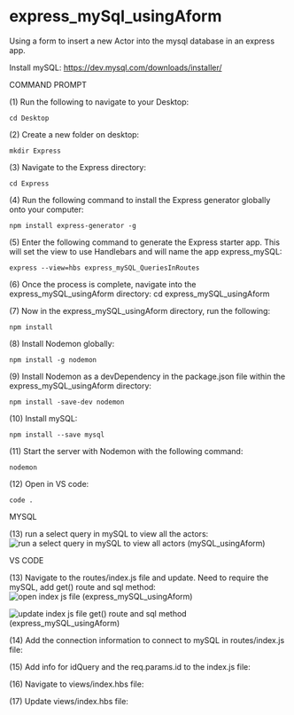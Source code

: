 # express_mySql_usingAform
Using a form to insert a new Actor into the mysql database in an express app.

Install mySQL: https://dev.mysql.com/downloads/installer/ 

COMMAND PROMPT

(1) Run the following to navigate to your Desktop: 

    cd Desktop

(2) Create a new folder on desktop: 

    mkdir Express

(3) Navigate to the Express directory: 

    cd Express

(4) Run the following command to install the Express generator globally onto your computer: 

    npm install express-generator -g

(5) Enter the following command to generate the Express starter app. This will set the view to use Handlebars and will name the app express_mySQL: 

    express --view=hbs express_mySQL_QueriesInRoutes

(6) Once the process is complete, navigate into the express_mySQL_usingAform directory: 
   cd express_mySQL_usingAform 

(7) Now in the express_mySQL_usingAform directory, run the following: 

    npm install

(8) Install Nodemon globally: 

    npm install -g nodemon
    
(9) Install Nodemon as a devDependency in the package.json file within the express_mySQL_usingAform directory:

    npm install -save-dev nodemon
    
(10) Install mySQL:

    npm install --save mysql

(11) Start the server with Nodemon with the following command: 

    nodemon

(12) Open in VS code:

    code . 

MYSQL

(13) run a select query in mySQL to view all the actors:  ![run a select query in mySQL to view all actors (mySQL_usingAform)](https://user-images.githubusercontent.com/35668707/68001251-8f9b8d80-fc20-11e9-83d7-92380394e4a1.JPG)


VS CODE

(13) Navigate to the routes/index.js file and update. Need to require the mySQL, add get() route and sql method: ![open index js file (express_mySQL_usingAform)](https://user-images.githubusercontent.com/35668707/68001142-097f4700-fc20-11e9-84fe-7ed4d2bd4905.JPG)

![update index js file get() route and sql method (express_mySQL_usingAform)](https://user-images.githubusercontent.com/35668707/68001206-60851c00-fc20-11e9-829c-4f9ad4871af1.JPG)


(14) Add the connection information to connect to mySQL in routes/index.js file: 

(15) Add info for idQuery and the req.params.id to the index.js file: 

(16) Navigate to views/index.hbs file: 

(17) Update views/index.hbs file: 
